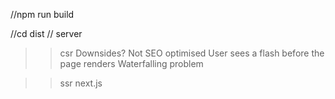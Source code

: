 //npm run build 

//cd dist
// server


>> csr Downsides?
Not SEO optimised
User sees a flash before the page renders
Waterfalling problem

>>ssr next.js